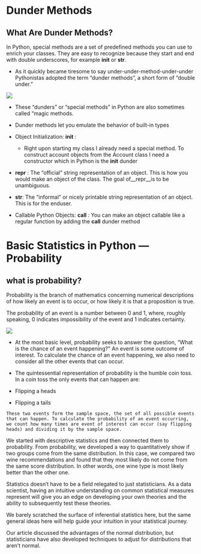 # Dunder Methods

## What Are Dunder Methods?

In Python, special methods are a set of predefined methods you can use to enrich your classes. They are easy to recognize because they start and end with double underscores, for example __init__ or __str__.

- As it quickly became tiresome to say under-under-method-under-under Pythonistas adopted the term “dunder methods”, a short form of “double under.”

![](https://miro.medium.com/max/3220/1*g6LbGqMogPuFiHojMmSFTw.png)

- These “dunders” or “special methods” in Python are also sometimes called “magic methods.

- Dunder methods let you emulate the behavior of built-in types

- Object Initialization: __init__ :

   - Right upon starting my class I already need a special method. To construct account objects from the Account class I need a constructor which in Python is the __init__ dunder

- __repr__ : The “official” string representation of an object. This is how you would make an object of the class. The goal of__repr__is to be unambiguous.

- __str__: The “informal” or nicely printable string representation of an object. This is for the enduser.

- Callable Python Objects: __call__ : You can make an object callable like a regular function by adding the __call__ dunder method

# Basic Statistics in Python — Probability

## what is probability?
Probability is the branch of mathematics concerning numerical descriptions of how likely an event is to occur, or how likely it is that a proposition is true.

The probability of an event is a number between 0 and 1, where, roughly speaking, 0 indicates impossibility of the event and 1 indicates certainty.

![](https://lh3.googleusercontent.com/proxy/LtE9ia6lHJC0X5n-W6lNr3Xc3wkz1-AhuVN1APwHvL9P6if4Ee7y-pGdXwuQKy6JmskcbpbTc4cSmyXE1o0LzygYFBqvuwjDmOhVNOvzWrUzvht4cBfg__4JQDW9zQWqwvOM)

- At the most basic level, probability seeks to answer the question, “What is the chance of an event happening?” An event is some outcome of interest. To calculate the chance of an event happening, we also need to consider all the other events that can occur.

- The quintessential representation of probability is the humble coin toss. In a coin toss the only events that can happen are:

- Flipping a heads
- Flipping a tails

```
These two events form the sample space, the set of all possible events that can happen. To calculate the probability of an event occurring, we count how many times are event of interest can occur (say flipping heads) and dividing it by the sample space.
```

We started with descriptive statistics and then connected them to probability. From probability, we developed a way to quantitatively show if two groups come from the same distribution. In this case, we compared two wine recommendations and found that they most likely do not come from the same score distribution. In other words, one wine type is most likely better than the other one.

Statistics doesn’t have to be a field relegated to just statisticians. As a data scientist, having an intuitive understanding on common statistical measures represent will give you an edge on developing your own theories and the ability to subsequently test these theories.

We barely scratched the surface of inferential statistics here, but the same general ideas here will help guide your intuition in your statistical journey.

Our article discussed the advantages of the normal distribution, but statisticians have also developed techniques to adjust for distributions that aren’t normal.